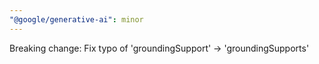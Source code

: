 ```yaml
---
"@google/generative-ai": minor
---
```


Breaking change: Fix typo of 'groundingSupport' -> 'groundingSupports'
